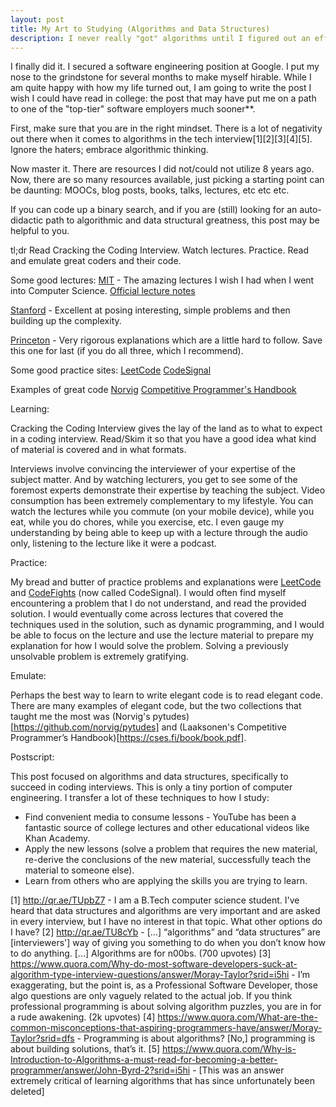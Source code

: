 ```yaml
---
layout: post
title: My Art to Studying (Algorithms and Data Structures)
description: I never really "got" algorithms until I figured out an effective approach to learning it.
---
```


I finally did it. I secured a software engineering position at Google. I put my nose to the grindstone for several months to make myself hirable. While I am quite happy with how my life turned out, I am going to write the post I wish I could have read in college: the post that may have put me on a path to one of the "top-tier" software employers much sooner\*\*.

First, make sure that you are in the right mindset. There is a lot of negativity out there when it comes to algorithms in the tech interview[1][2][3][4][5]. Ignore the haters; embrace algorithmic thinking.

Now master it. There are resources I did not/could not utilize 8 years ago. Now, there are so many resources available, just picking a starting point can be daunting: MOOCs, blog posts, books, talks, lectures, etc etc etc.

If you can code up a binary search, and if you are (still) looking for an auto-didactic path to algorithmic and data structural greatness, this post may be helpful to you.

tl;dr Read Cracking the Coding Interview. Watch lectures. Practice. Read and emulate great coders and their code.

Some good lectures:
[MIT](https://www.youtube.com/playlist?list=PLUl4u3cNGP61Oq3tWYp6V_F-5jb5L2iHb) - The amazing lectures I wish I had when I went into Computer Science. [Official lecture notes](https://ocw.mit.edu/courses/electrical-engineering-and-computer-science/6-006-introduction-to-algorithms-fall-2011/)

[Stanford](https://www.coursera.org/learn/algorithms-part1) - Excellent at posing interesting, simple problems and then building up the complexity.

[Princeton](https://www.coursera.org/specializations/algorithms) - Very rigorous explanations which are a little hard to follow. Save this one for last (if you do all three, which I recommend).

Some good practice sites:
[LeetCode](https://leetcode.com/)
[CodeSignal](https://codesignal.com/)

Examples of great code
[Norvig](https://github.com/norvig/pytudes)
[Competitive Programmer's Handbook](https://cses.fi/book/book.pdf)

Learning:

Cracking the Coding Interview gives the lay of the land as to what to expect in a coding interview. Read/Skim it so that you have a good idea what kind of material is covered and in what formats.

Interviews involve convincing the interviewer of your expertise of the subject matter. And by watching lecturers, you get to see some of the foremost experts demonstrate their expertise by teaching the subject. Video consumption has been extremely complementary to my lifestyle. You can watch the lectures while you commute (on your mobile device), while you eat, while you do chores, while you exercise, etc. I even gauge my understanding by being able to keep up with a lecture through the audio only, listening to the lecture like it were a podcast.

Practice:

My bread and butter of practice problems and explanations were [LeetCode](https://leetcode.com/) and [CodeFights](https://codesignal.com/) (now called CodeSignal). I would often find myself encountering a problem that I do not understand, and read the provided solution. I would eventually come across lectures that covered the techniques used in the solution,  such as dynamic programming, and I would be able to focus on the lecture and use the lecture material to prepare my explanation for how I would solve the problem. Solving a previously unsolvable problem is extremely gratifying.

Emulate:

Perhaps the best way to learn to write elegant code is to read elegant code. There are many examples of elegant code, but the two collections that taught me the most was (Norvig's pytudes)[https://github.com/norvig/pytudes] and (Laaksonen's Competitive Programmer’s Handbook)[https://cses.fi/book/book.pdf].

Postscript:

This post focused on algorithms and data structures, specifically to succeed in coding interviews. This is only a tiny portion of computer engineering. I transfer a lot of these techniques to how I study:

 - Find convenient media to consume lessons - YouTube has been a fantastic source of college lectures and other educational videos like Khan Academy.
 - Apply the new lessons (solve a problem that requires the new material, re-derive the conclusions of the new material, successfully teach the material to someone else).
 - Learn from others who are applying the skills you are trying to learn.

[1] http://qr.ae/TUpbZ7 - I am a B.Tech computer science student. I've heard that data structures and algorithms are very important and are asked in every interview, but I have no interest in that topic. What other options do I have?
[2] http://qr.ae/TU8cYb - [...] “algorithms” and “data structures” are [interviewers'] way of giving you something to do when you don’t know how to do anything. [...] Algorithms are for n00bs. (700 upvotes)
[3] https://www.quora.com/Why-do-most-software-developers-suck-at-algorithm-type-interview-questions/answer/Moray-Taylor?srid=i5hi - I’m exaggerating, but the point is, as a Professional Software Developer, those algo questions are only vaguely related to the actual job. If you think professional programming is about solving algorithm puzzles, you are in for a rude awakening. (2k upvotes)
[4]  https://www.quora.com/What-are-the-common-misconceptions-that-aspiring-programmers-have/answer/Moray-Taylor?srid=dfs - Programming is about algorithms? [No,] programming is about building solutions, that’s it.
[5] https://www.quora.com/Why-is-Introduction-to-Algorithms-a-must-read-for-becoming-a-better-programmer/answer/John-Byrd-2?srid=i5hi - [This was an answer extremely critical of learning algorithms that has since unfortunately been deleted]
